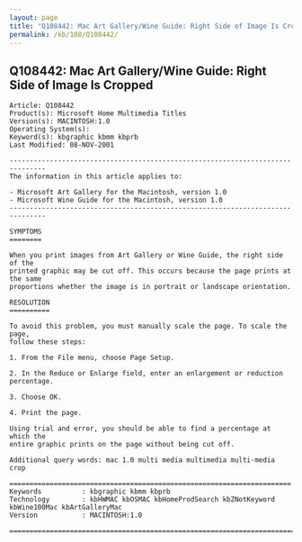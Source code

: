 ```yaml
---
layout: page
title: "Q108442: Mac Art Gallery/Wine Guide: Right Side of Image Is Cropped"
permalink: /kb/108/Q108442/
---
```


## Q108442: Mac Art Gallery/Wine Guide: Right Side of Image Is Cropped

	Article: Q108442
	Product(s): Microsoft Home Multimedia Titles
	Version(s): MACINTOSH:1.0
	Operating System(s): 
	Keyword(s): kbgraphic kbmm kbprb
	Last Modified: 08-NOV-2001
	
	-------------------------------------------------------------------------------
	The information in this article applies to:
	
	- Microsoft Art Gallery for the Macintosh, version 1.0 
	- Microsoft Wine Guide for the Macintosh, version 1.0 
	-------------------------------------------------------------------------------
	
	SYMPTOMS
	========
	
	When you print images from Art Gallery or Wine Guide, the right side of the
	printed graphic may be cut off. This occurs because the page prints at the same
	proportions whether the image is in portrait or landscape orientation.
	
	RESOLUTION
	==========
	
	To avoid this problem, you must manually scale the page. To scale the page,
	follow these steps:
	
	1. From the File menu, choose Page Setup.
	
	2. In the Reduce or Enlarge field, enter an enlargement or reduction percentage.
	
	3. Choose OK.
	
	4. Print the page.
	
	Using trial and error, you should be able to find a percentage at which the
	entire graphic prints on the page without being cut off.
	
	Additional query words: mac 1.0 multi media multimedia multi-media crop
	
	======================================================================
	Keywords          : kbgraphic kbmm kbprb 
	Technology        : kbHWMAC kbOSMAC kbHomeProdSearch kbZNotKeyword kbWine100Mac kbArtGalleryMac
	Version           : MACINTOSH:1.0
	
	=============================================================================
	
